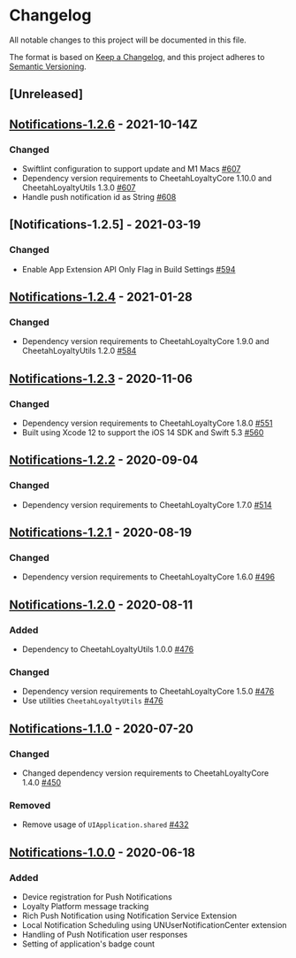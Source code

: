 # Changelog
All notable changes to this project will be documented in this file.

The format is based on [Keep a Changelog](https://keepachangelog.com/en/1.0.0/),
and this project adheres to [Semantic Versioning](https://semver.org/spec/v2.0.0.html).

## [Unreleased]

## [Notifications-1.2.6] - 2021-10-14Z
### Changed
- Swiftlint configuration to support update and M1 Macs [#607]
- Dependency version requirements to CheetahLoyaltyCore 1.10.0 and CheetahLoyaltyUtils 1.3.0 [#607]
- Handle push notification id as String [#608]

[#607]: https://github.com/LoyalSphere/cheetah-loyalty-ios-sdk/pull/607
[#608]: https://github.com/LoyalSphere/cheetah-loyalty-ios-sdk/pull/608
[Notifications-1.2.6]: https://github.com/LoyalSphere/cheetah-loyalty-ios-sdk/milestone/93?closed=1

## [Notifications-1.2.5] - 2021-03-19
### Changed
- Enable App Extension API Only Flag in Build Settings [#594]

[#594]: https://github.com/LoyalSphere/cheetah-loyalty-ios-sdk/pull/594
[Notifications-1.2.4]: https://github.com/LoyalSphere/cheetah-loyalty-ios-sdk/milestone/89?closed=1

## [Notifications-1.2.4] - 2021-01-28
### Changed
- Dependency version requirements to CheetahLoyaltyCore 1.9.0 and CheetahLoyaltyUtils 1.2.0 [#584]

[#584]: https://github.com/LoyalSphere/cheetah-loyalty-ios-sdk/pull/584
[Notifications-1.2.4]: https://github.com/LoyalSphere/cheetah-loyalty-ios-sdk/milestone/80?closed=1

## [Notifications-1.2.3] - 2020-11-06
### Changed
- Dependency version requirements to CheetahLoyaltyCore 1.8.0 [#551]
- Built using Xcode 12 to support the iOS 14 SDK and Swift 5.3 [#560]

[#551]: https://github.com/LoyalSphere/cheetah-loyalty-ios-sdk/pull/551
[#560]: https://github.com/LoyalSphere/cheetah-loyalty-ios-sdk/pull/560
[Notifications-1.2.3]: https://github.com/LoyalSphere/cheetah-loyalty-ios-sdk/milestone/70?closed=1

## [Notifications-1.2.2] - 2020-09-04
### Changed
- Dependency version requirements to CheetahLoyaltyCore 1.7.0 [#514]

[#514]: https://github.com/LoyalSphere/cheetah-loyalty-ios-sdk/pull/514
[Notifications-1.2.2]: https://github.com/LoyalSphere/cheetah-loyalty-ios-sdk/milestone/58?closed=1

## [Notifications-1.2.1] - 2020-08-19
### Changed
- Dependency version requirements to CheetahLoyaltyCore 1.6.0 [#496]

[#496]: https://github.com/LoyalSphere/cheetah-loyalty-ios-sdk/pull/496
[Notifications-1.2.1]: https://github.com/LoyalSphere/cheetah-loyalty-ios-sdk/milestone/51?closed=1

## [Notifications-1.2.0] - 2020-08-11
### Added
- Dependency to CheetahLoyaltyUtils 1.0.0 [#476]
### Changed
- Dependency version requirements to CheetahLoyaltyCore 1.5.0 [#476]
- Use utilities `CheetahLoyaltyUtils` [#476]

[#476]: https://github.com/LoyalSphere/cheetah-loyalty-ios-sdk/pull/476
[Notifications-1.2.0]: https://github.com/LoyalSphere/cheetah-loyalty-ios-sdk/milestone/42?closed=1

## [Notifications-1.1.0] - 2020-07-20
### Changed
- Changed dependency version requirements to CheetahLoyaltyCore 1.4.0 [#450]

### Removed
- Remove usage of `UIApplication.shared` [#432]

[#432]: https://github.com/LoyalSphere/cheetah-loyalty-ios-sdk/pull/432
[#450]: https://github.com/LoyalSphere/cheetah-loyalty-ios-sdk/pull/450
[Notifications-1.1.0]: https://github.com/LoyalSphere/cheetah-loyalty-ios-sdk/milestone/33?closed=1

## [Notifications-1.0.0] - 2020-06-18
### Added
- Device registration for Push Notifications
- Loyalty Platform message tracking
- Rich Push Notification using Notification Service Extension
- Local Notification Scheduling using UNUserNotificationCenter extension
- Handling of Push Notification user responses
- Setting of application's badge count

[Notifications-1.0.0]: https://github.com/LoyalSphere/cheetah-loyalty-ios-sdk/milestone/29?closed=1
